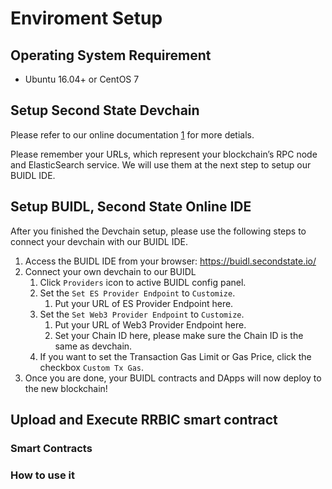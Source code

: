 # Enviroment Setup

## Operating System Requirement

* Ubuntu 16.04+ or CentOS 7

## Setup Second State Devchain

Please refer to our online documentation [1] for more detials.

[1]: https://docs.secondstate.io/devchain/getting-started

Please remember your URLs, which represent your blockchain’s RPC node and ElasticSearch service. We will use them at the next step to setup our BUIDL IDE.

## Setup BUIDL, Second State Online IDE

After you finished the Devchain setup, please use the following steps to connect your devchain with our BUIDL IDE.

1. Access the BUIDL IDE from your browser: https://buidl.secondstate.io/
2. Connect your own devchain to our BUIDL
	1. Click `Providers` icon to active BUIDL config panel.
	2. Set the `Set ES Provider Endpoint` to `Customize`.
		1. Put your URL of ES Provider Endpoint here.
	3. Set the `Set Web3 Provider Endpoint` to `Customize`.
		1. Put your URL of Web3 Provider Endpoint here.
		2. Set your Chain ID here, please make sure the Chain ID is the same as devchain.
	4. If you want to set the Transaction Gas Limit or Gas Price, click the checkbox `Custom Tx Gas`.
3. Once you are done, your BUIDL contracts and DApps will now deploy to the new blockchain!

## Upload and Execute RRBIC smart contract

### Smart Contracts

### How to use it
